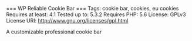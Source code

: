 === WP Reliable Cookie Bar ===
Tags: cookie bar, cookies, eu cookies
Requires at least: 4.1
Tested up to: 5.3.2
Requires PHP: 5.6
License: GPLv3
License URI: http://www.gnu.org/licenses/gpl.html

A customizable professional cookie bar